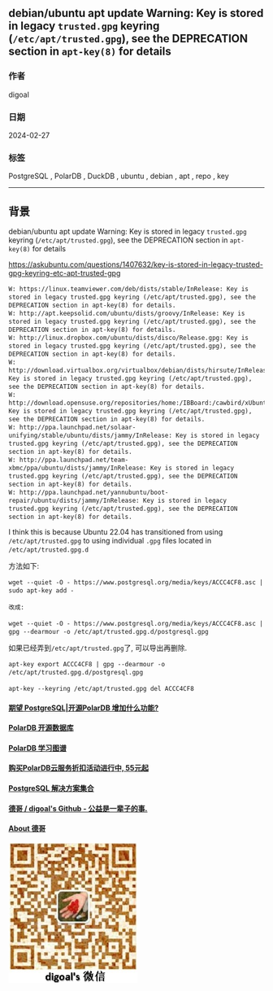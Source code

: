 ## debian/ubuntu apt update Warning: Key is stored in legacy `trusted.gpg` keyring (`/etc/apt/trusted.gpg`), see the DEPRECATION section in `apt-key(8)` for details       
                                                                  
### 作者                                                                  
digoal                                                                  
                                                                  
### 日期                                                                  
2024-02-27                                                           
                                                                  
### 标签                                                                  
PostgreSQL , PolarDB , DuckDB , ubuntu , debian , apt , repo , key                    
                                                                  
----                                                                  
                                                                  
## 背景   
debian/ubuntu apt update Warning: Key is stored in legacy `trusted.gpg` keyring (`/etc/apt/trusted.gpg`), see the DEPRECATION section in `apt-key(8)` for details  
  
https://askubuntu.com/questions/1407632/key-is-stored-in-legacy-trusted-gpg-keyring-etc-apt-trusted-gpg  
  
```  
W: https://linux.teamviewer.com/deb/dists/stable/InRelease: Key is stored in legacy trusted.gpg keyring (/etc/apt/trusted.gpg), see the DEPRECATION section in apt-key(8) for details.  
W: http://apt.keepsolid.com/ubuntu/dists/groovy/InRelease: Key is stored in legacy trusted.gpg keyring (/etc/apt/trusted.gpg), see the DEPRECATION section in apt-key(8) for details.  
W: http://linux.dropbox.com/ubuntu/dists/disco/Release.gpg: Key is stored in legacy trusted.gpg keyring (/etc/apt/trusted.gpg), see the DEPRECATION section in apt-key(8) for details.  
W: http://download.virtualbox.org/virtualbox/debian/dists/hirsute/InRelease: Key is stored in legacy trusted.gpg keyring (/etc/apt/trusted.gpg), see the DEPRECATION section in apt-key(8) for details.  
W: http://download.opensuse.org/repositories/home:/IBBoard:/cawbird/xUbuntu_22.04/InRelease: Key is stored in legacy trusted.gpg keyring (/etc/apt/trusted.gpg), see the DEPRECATION section in apt-key(8) for details.  
W: http://ppa.launchpad.net/solaar-unifying/stable/ubuntu/dists/jammy/InRelease: Key is stored in legacy trusted.gpg keyring (/etc/apt/trusted.gpg), see the DEPRECATION section in apt-key(8) for details.  
W: http://ppa.launchpad.net/team-xbmc/ppa/ubuntu/dists/jammy/InRelease: Key is stored in legacy trusted.gpg keyring (/etc/apt/trusted.gpg), see the DEPRECATION section in apt-key(8) for details.  
W: http://ppa.launchpad.net/yannubuntu/boot-repair/ubuntu/dists/jammy/InRelease: Key is stored in legacy trusted.gpg keyring (/etc/apt/trusted.gpg), see the DEPRECATION section in apt-key(8) for details.  
```  
  
I think this is because Ubuntu 22.04 has transitioned from using `/etc/apt/trusted.gpg` to using individual `.gpg` files located in `/etc/apt/trusted.gpg.d`  
  
方法如下:  
```  
wget --quiet -O - https://www.postgresql.org/media/keys/ACCC4CF8.asc | sudo apt-key add -  
  
改成:  
  
wget --quiet -O - https://www.postgresql.org/media/keys/ACCC4CF8.asc | gpg --dearmour -o /etc/apt/trusted.gpg.d/postgresql.gpg   
```  
  
如果已经弄到`/etc/apt/trusted.gpg`了, 可以导出再删除.    
```  
apt-key export ACCC4CF8 | gpg --dearmour -o /etc/apt/trusted.gpg.d/postgresql.gpg  
  
apt-key --keyring /etc/apt/trusted.gpg del ACCC4CF8  
```  
  
  
#### [期望 PostgreSQL|开源PolarDB 增加什么功能?](https://github.com/digoal/blog/issues/76 "269ac3d1c492e938c0191101c7238216")
  
  
#### [PolarDB 开源数据库](https://openpolardb.com/home "57258f76c37864c6e6d23383d05714ea")
  
  
#### [PolarDB 学习图谱](https://www.aliyun.com/database/openpolardb/activity "8642f60e04ed0c814bf9cb9677976bd4")
  
  
#### [购买PolarDB云服务折扣活动进行中, 55元起](https://www.aliyun.com/activity/new/polardb-yunparter?userCode=bsb3t4al "e0495c413bedacabb75ff1e880be465a")
  
  
#### [PostgreSQL 解决方案集合](../201706/20170601_02.md "40cff096e9ed7122c512b35d8561d9c8")
  
  
#### [德哥 / digoal's Github - 公益是一辈子的事.](https://github.com/digoal/blog/blob/master/README.md "22709685feb7cab07d30f30387f0a9ae")
  
  
#### [About 德哥](https://github.com/digoal/blog/blob/master/me/readme.md "a37735981e7704886ffd590565582dd0")
  
  
![digoal's wechat](../pic/digoal_weixin.jpg "f7ad92eeba24523fd47a6e1a0e691b59")
  
